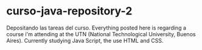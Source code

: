 # curso-java-repository-2
Depositando las tareas del curso.
Everything posted here is regarding a course i'm attending at the UTN (National Technological University, Buenos Aires). Currently studying Java Script, the use HTML and CSS.
